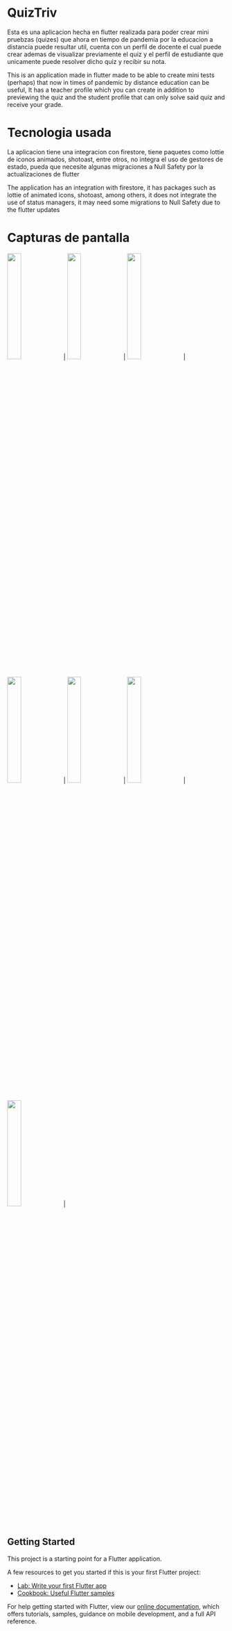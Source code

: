 # QuizTriv

Esta es una aplicacion hecha en flutter realizada para poder crear mini pruebzas (quizes) que ahora en tiempo de pandemia por la educacion a distancia puede resultar util,
cuenta con un perfil de docente el cual puede crear ademas de visualizar previamente el quiz y el perfil de estudiante que unicamente puede resolver dicho quiz y recibir su nota.

This is an application made in flutter made to be able to create mini tests (perhaps) that now in times of pandemic by distance education can be useful,
It has a teacher profile which you can create in addition to previewing the quiz and the student profile that can only solve said quiz and receive your grade.

# Tecnologia usada

La aplicacion tiene una integracion con firestore, tiene paquetes como lottie de iconos animados, shotoast, entre otros, no integra el uso de gestores de estado, pueda que necesite algunas migraciones a Null Safety por la actualizaciones de flutter

The application has an integration with firestore, it has packages such as lottie of animated icons, shotoast, among others, it does not integrate the use of status managers, it may need some migrations to Null Safety due to the flutter updates

# Capturas de pantalla

<img src="https://user-images.githubusercontent.com/40903405/127670499-6ff82fcc-98ca-4328-a8e4-48ef7a8ccd9c.jpeg" width="25%" height="25%"> |
<img src="https://user-images.githubusercontent.com/40903405/127670548-8e2a4d04-9c19-43c3-b812-05f9134cfe6d.jpeg" width="25%" height="25%"> |
<img src="https://user-images.githubusercontent.com/40903405/127670559-c7d89957-9e24-4d65-b75b-1f5c6fae8aa2.jpeg" width="25%" height="25%"> |
<img src="https://user-images.githubusercontent.com/40903405/127670589-e854a975-c23d-497e-aea0-4436e672b244.jpeg" width="25%" height="25%"> |
<img src="https://user-images.githubusercontent.com/40903405/127670601-7a74d6b8-8774-4750-a672-f466ea018c41.jpeg" width="25%" height="25%"> |
<img src="https://user-images.githubusercontent.com/40903405/127670612-ff262713-ac9c-4320-bff4-3fce127755e8.jpeg" width="25%" height="25%"> |
<img src="https://user-images.githubusercontent.com/40903405/127670621-6140ae14-5967-47a5-adc7-aab2c6b8f84c.jpeg" width="25%" height="25%"> |


## Getting Started

This project is a starting point for a Flutter application.

A few resources to get you started if this is your first Flutter project:

- [Lab: Write your first Flutter app](https://flutter.dev/docs/get-started/codelab)
- [Cookbook: Useful Flutter samples](https://flutter.dev/docs/cookbook)

For help getting started with Flutter, view our
[online documentation](https://flutter.dev/docs), which offers tutorials,
samples, guidance on mobile development, and a full API reference.
